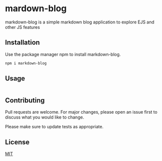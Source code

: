 # mardown-blog

markdown-blog is a simple markdown blog application to explore EJS and other JS features

## Installation

Use the package manager npm to install markdown-blog.

```bash
npm i markdown-blog
```

## Usage

```
```

## Contributing
Pull requests are welcome. For major changes, please open an issue first to discuss what you would like to change.

Please make sure to update tests as appropriate.

## License
[MIT](https://choosealicense.com/licenses/mit/)
